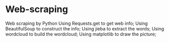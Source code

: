 # Web-scraping
Web scraping by Python
Using Requests.get to get web info;
Using BeautifulSoup to construct the info;
Using jieba to extract the words;
Using wordcloud to build the wordcloud;
Using matplotlib to draw the picture;
